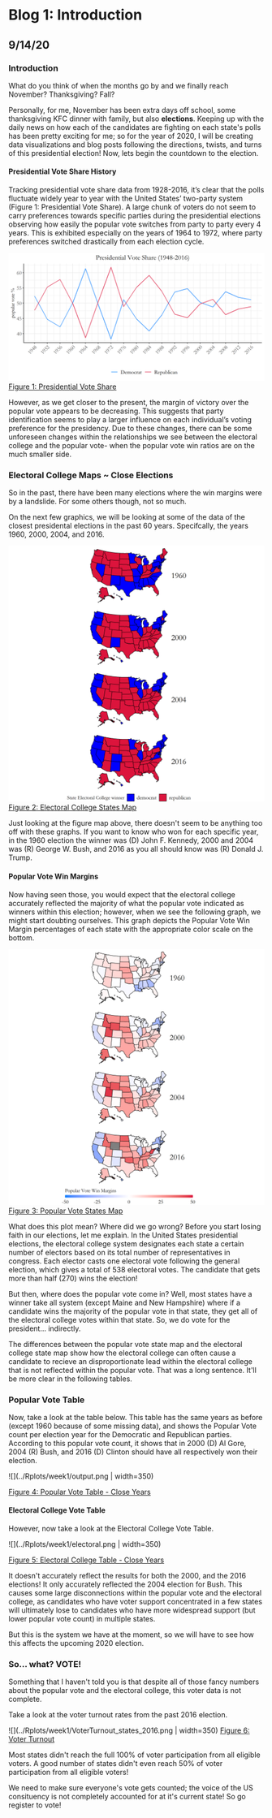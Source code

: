 # Blog 1: Introduction
## 9/14/20

### Introduction

What do you think of when the months go by and we finally reach November? Thanksgiving? Fall?

Personally, for me, November has been extra days off school, some thanksgiving KFC dinner with family, but also **elections**. Keeping up with the daily news on how each of the candidates are fighting on each state's polls has been pretty exciting for me; so for the year of 2020, I will be creating data visualizations and blog posts following the directions, twists, and turns of this presidential election!
Now, lets begin the countdown to the election.

#### Presidential Vote Share History

Tracking presidential vote share data from 1928-2016, it’s clear that the polls fluctuate widely year to year with the United States’ two-party system (Figure 1: Presidential Vote Share). A large chunk of voters do not seem to carry preferences towards specific parties during the presidential elections observing how easily the popular vote switches from party to party every 4 years. This is exhibited especially on the years of 1964 to 1972, where party preferences switched drastically from each election cycle.   

![](../Rplots/week1/PV_national_historical.png)
[Figure 1: Presidential Vote Share](../Rplots/week1/PV_national_historical.png)

However, as we get closer to the present, the margin of victory over the popular vote appears to be decreasing. This suggests that party identification seems to play a larger influence on each individual’s voting preference for the presidency. Due to these changes, there can be some unforeseen changes within the relationships we see between the electoral college and the popular vote- when the popular vote win ratios are on the much smaller side.

### Electoral College Maps ~ Close Elections

So in the past, there have been many elections where the win margins were by a landslide. For some others though, not so much. 

On the next few graphics, we will be looking at some of the data of the closest presidental elections in the past 60 years. Specifcally, the years 1960, 2000, 2004, and 2016. 

![](../Rplots/week1/EC_states_historical.png)
[Figure 2: Electoral College States Map](../Rplots/week1/EC_states_historical.png)

Just looking at the figure map above, there doesn't seem to be anything too off with these graphs. If you want to know who won for each specific year, in the 1960 election the winner was (D) John F. Kennedy, 2000 and 2004 was (R) George W. Bush, and 2016 as you all should know was (R) Donald J. Trump.

#### Popular Vote Win Margins

Now having seen those, you would expect that the electoral college accurately reflected the majority of what the popular vote indicated as winners within this election; however, when we see the following graph, we might start doubting ourselves. This graph depicts the Popular Vote Win Margin percentages of each state with the appropriate color scale on the bottom.

![](../Rplots/week1/PV_states_historical.png)
[Figure 3: Popular Vote States Map](../Rplots/week1/PV_states_historical.png)

What does this plot mean? Where did we go wrong? Before you start losing faith in our elections, let me explain. In the United States presidential elections, the electoral college system designates each state a certain number of electors based on its total number of representatives in congress. Each elector casts one electoral vote following the general election, which gives a total of 538 electoral votes. The candidate that gets more than half (270) wins the election!

But then, where does the popular vote come in? Well, most states have a winner take all system (except Maine and New Hampshire) where if a candidate wins the majority of the popular vote in that state, they get all of the electoral college votes within that state. So, we do vote for the president... indirectly.

The differences between the popular vote state map and the electoral college state map show how the electoral college can often cause a candidate to recieve an disproportionate lead within the electoral college that is not reflected within the popular vote. That was a long sentence. It'll be more clear in the following tables.

### Popular Vote Table

Now, take a look at the table below. This table has the same years as before (except 1960 because of some missing data), and shows the Popular Vote count per election year for the Democratic and Republican parties. According to this popular vote count, it shows that in 2000 (D) Al Gore, 2004 (R) Bush, and 2016 (D) Clinton should have all respectively won their election.

![](../Rplots/week1/output.png | width=350)

[Figure 4: Popular Vote Table - Close Years](../Rplots/week1/output.png)
 
#### Electoral College Vote Table

However, now take a look at the Electoral College Vote Table.

![](../Rplots/week1/electoral.png | width=350)

[Figure 5: Electoral College Table - Close Years](../Rplots/week1/electoral.png)

It doesn't accurately reflect the results for both the 2000, and the 2016 elections! It only accurately reflected the 2004 election for Bush. This causes some large disconnections within the popular vote and the electoral college, as candidates who have voter support concentrated in a few states will ultimately lose to candidates who have more widespread support (but lower popular vote count) in multiple states.

But this is the system we have at the moment, so we will have to see how this affects the upcoming 2020 election.

### So... what? VOTE!

Something that I haven't told you is that despite all of those fancy numbers about the popular vote and the electoral college, this voter data is not complete.

Take a look at the voter turnout rates from the past 2016 election.

![](../Rplots/week1/VoterTurnout_states_2016.png | width=350)
[Figure 6: Voter Turnout](../Rplots/week1/VoterTurnout_states_2016.png)

Most states didn't reach the full 100% of voter participation from all eligible voters. A good number of states didn't even reach 50% of voter participation from all eligible voters!

We need to make sure everyone's vote gets counted; the voice of the US consituency is not completely accounted for at it's current state! So go register to vote!

